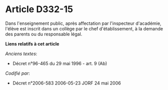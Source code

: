 # Article D332-15

Dans l'enseignement public, après affectation par l'inspecteur d'académie, l'élève est inscrit dans un collège par le chef
d'établissement, à la demande des parents ou du responsable légal.

**Liens relatifs à cet article**

_Anciens textes_:

  - Décret n°96-465 du 29 mai 1996 - art. 9 (Ab)

_Codifié par_:

  - Décret n°2006-583 2006-05-23 JORF 24 mai 2006
